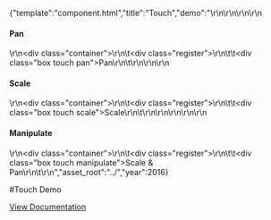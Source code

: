 {"template":"component.html","title":"Touch","demo":"<style>\r\n\t.box { background: #00bcd4; color: #fff; text-align: center; }\r\n\r\n\t.container { background: #fff; border: 1px solid #455a64; height: 400px; margin: 20px 0; overflow: hidden; position: relative; width: 100%; }\r\n\r\n\t.register { height: 1px; left: 50%; position: absolute; top: 50%; width: 1px; }\r\n\t.box { height: 150px; line-height: 150px; left: -75px; position: absolute; top: -75px; width: 150px; }\r\n\r\n\t.swipe { background: gray; height: 100px; width: 100%; }\r\n</style>\r\n\r\n<script>\r\n\t$(function() {\r\n\t\tvar $targets = $(\".touch\"),\r\n\t\t\t_minX = 0,\r\n\t\t\t_minY = 0;\r\n\r\n/*\r\n\t\t$(\".swipe\").touch({\r\n\t\t\tswipe: true,\r\n\t\t\taxis: x\r\n\t\t}).on(\"swipe\", function(e) {\r\n\t\t\t$(this).html(e.directionX);\r\n\t\t});\r\n*/\r\n\r\n\t\t$targets.each(function() {\r\n\t\t\tvar $target = $(this),\r\n\t\t\t\tdata = {\r\n\t\t\t\t\t$container: $target.parents(\".container\"),\r\n\t\t\t\t\t$register:  $target.parents(\".register\")\r\n\t\t\t\t};\r\n\r\n\t\t\t$target.data(\"demo\", data);\r\n\t\t});\r\n\r\n\t\t// Pan\r\n\t\t$(\".pan\").touch({\r\n\t\t\tpan: true\r\n\t\t}).on(\"panstart\", function(e) {\r\n\t\t\tvar $target = $(this),\r\n\t\t\t\tdata = $target.data(\"demo\"),\r\n\t\t\t\toffset = data.$register.position();\r\n\r\n\t\t\tdata.origX = offset.left;\r\n\t\t\tdata.origY = offset.top;\r\n\r\n\t\t\tdata.diffWidth  = $target.outerWidth() / 2;\r\n\t\t\tdata.diffHeight = $target.outerHeight() / 2;\r\n\t\t})\r\n\t\t.on(\"panend\", function(e) {\r\n\t\t\t// ...\r\n\t\t});\r\n\r\n\t\t// Bubbling\r\n\r\n\t\t$(document).on(\"pan\", \".pan\", function(e) {\r\n\t\t\tvar $target = $(this),\r\n\t\t\t\tdata = $target.data(\"demo\"),\r\n\t\t\t\tx = data.origX + e.deltaX,\r\n\t\t\t\ty = data.origY + e.deltaY,\r\n\t\t\t\tminX = _minX + data.diffWidth,\r\n\t\t\t\tminY = _minY + data.diffHeight,\r\n\t\t\t\tmaxX = data.$container.outerWidth()  - minX - 2,\r\n\t\t\t\tmaxY = data.$container.outerHeight() - minY - 2;\r\n\r\n\t\t\tif (x < minX) {\r\n\t\t\t\tx = minX;\r\n\t\t\t}\r\n\t\t\tif (x > maxX) {\r\n\t\t\t\tx = maxX;\r\n\t\t\t}\r\n\t\t\tif (y < minY) {\r\n\t\t\t\ty = minY;\r\n\t\t\t}\r\n\t\t\tif (y > maxY) {\r\n\t\t\t\ty = maxY;\r\n\t\t\t}\r\n\r\n\t\t\tdata.$register.css({\r\n\t\t\t\tleft: x,\r\n\t\t\t\ttop:  y\r\n\t\t\t});\r\n\t\t});\r\n\r\n\t\t// Scale\r\n\t\t$(\".scale\").touch({\r\n\t\t\tscale: true\r\n\t\t}).on(\"scalestart\", function(e) {\r\n\t\t\tvar $target = $(this),\r\n\t\t\t\tdata = $target.data(\"demo\"),\r\n\t\t\t\toffset = $target.position();\r\n\r\n\t\t\tdata.origWidth  = $target.outerWidth();\r\n\t\t\tdata.origHeight = $target.outerHeight();\r\n\t\t})\r\n\t\t.on(\"scaleend\", function(e) {\r\n\t\t\t// ...\r\n\t\t})\r\n\t\t.on(\"scale\", function(e) {\r\n\t\t\tvar $target = $(this),\r\n\t\t\t\tdata = $target.data(\"demo\")\r\n\t\t\t\twidth  = data.origWidth  * e.scale,\r\n\t\t\t\theight = data.origHeight * e.scale,\r\n\t\t\t\tminWidth  = 150,\r\n\t\t\t\tminHeight = 150,\r\n\t\t\t\tmaxH = data.$container.outerHeight(),\r\n\t\t\t\tmaxW = data.$container.outerWidth(),\r\n\t\t\t\tmaxWidth  = (maxH > maxW) ? maxW : maxH,\r\n\t\t\t\tmaxHeight = (maxH > maxW) ? maxW : maxH;\r\n\r\n\t\t\tif (width < minWidth) {\r\n\t\t\t\twidth = minWidth;\r\n\t\t\t}\r\n\t\t\tif (width > maxWidth) {\r\n\t\t\t\twidth = maxWidth;\r\n\t\t\t}\r\n\r\n\t\t\tif (height < minHeight) {\r\n\t\t\t\theight = minHeight;\r\n\t\t\t}\r\n\t\t\tif (height > maxHeight) {\r\n\t\t\t\theight = maxHeight;\r\n\t\t\t}\r\n\r\n\t\t\t$target.css({\r\n\t\t\t\twidth:  width,\r\n\t\t\t\theight: height,\r\n\t\t\t\tlineHeight: height + \"px\",\r\n\t\t\t\tleft: -(width / 2),\r\n\t\t\t\ttop:  -(height / 2)\r\n\t\t\t});\r\n\t\t});\r\n\r\n\t\t// Manipulate\r\n\t\t$(\".manipulate\").touch({\r\n\t\t\tpan: true,\r\n\t\t\tscale: true\r\n\t\t}).on(\"scalestart\", function(e) {\r\n\t\t\tvar $target = $(this),\r\n\t\t\t\tdata = $target.data(\"demo\"),\r\n\t\t\t\toffset = data.$register.position();\r\n\r\n\t\t\tdata.origX = offset.left;\r\n\t\t\tdata.origY = offset.top;\r\n\r\n\t\t\tdata.origWidth  = $target.outerWidth();\r\n\t\t\tdata.origHeight = $target.outerHeight();\r\n\t\t})\r\n\t\t.on(\"scaleend\", function(e) {\r\n\t\t\t// ...\r\n\t\t})\r\n\t\t.on(\"scale\", function(e) {\r\n\t\t\tvar $target = $(this),\r\n\t\t\t\tdata = $target.data(\"demo\")\r\n\t\t\t\twidth  = data.origWidth  * e.scale,\r\n\t\t\t\theight = data.origHeight * e.scale,\r\n\t\t\t\t// pan\r\n\t\t\t\tx = data.origX + e.deltaX,\r\n\t\t\t\ty = data.origY + e.deltaY,\r\n\t\t\t\tminX = _minX,\r\n\t\t\t\tminY = _minY,\r\n\t\t\t\tmaxX = data.$container.outerWidth()  - minX,\r\n\t\t\t\tmaxY = data.$container.outerHeight() - minY,\r\n\t\t\t\t// scale\r\n\t\t\t\tminWidth  = 150,\r\n\t\t\t\tminHeight = 150,\r\n\t\t\t\tmaxWidth = 600,\r\n\t\t\t\tmaxHeight = 600;\r\n\r\n\t\t\tif (x < minX) {\r\n\t\t\t\tx = minX;\r\n\t\t\t}\r\n\t\t\tif (x > maxX) {\r\n\t\t\t\tx = maxX;\r\n\t\t\t}\r\n\t\t\tif (y < minY) {\r\n\t\t\t\ty = minY;\r\n\t\t\t}\r\n\t\t\tif (y > maxY) {\r\n\t\t\t\ty = maxY;\r\n\t\t\t}\r\n\r\n\t\t\tdata.$register.css({\r\n\t\t\t\tleft: x,\r\n\t\t\t\ttop:  y\r\n\t\t\t});\r\n\r\n\t\t\tif (width < minWidth) {\r\n\t\t\t\twidth = minWidth;\r\n\t\t\t}\r\n\t\t\tif (width > maxWidth) {\r\n\t\t\t\twidth = maxWidth;\r\n\t\t\t}\r\n\r\n\t\t\tif (height < minHeight) {\r\n\t\t\t\theight = minHeight;\r\n\t\t\t}\r\n\t\t\tif (height > maxHeight) {\r\n\t\t\t\theight = maxHeight;\r\n\t\t\t}\r\n\r\n\t\t\t$target.css({\r\n\t\t\t\twidth:  width,\r\n\t\t\t\theight: height,\r\n\t\t\t\tlineHeight: height + \"px\",\r\n\t\t\t\tleft: -(width / 2),\r\n\t\t\t\ttop:  -(height / 2)\r\n\t\t\t});\r\n\t\t});\r\n\t});\r\n</script>\r\n\r\n<h4>Pan</h4>\r\n<div class=\"container\">\r\n\t<div class=\"register\">\r\n\t\t<div class=\"box touch pan\">Pan</div>\r\n\t</div>\r\n</div>\r\n\r\n<h4>Scale</h4>\r\n<div class=\"container\">\r\n\t<div class=\"register\">\r\n\t\t<div class=\"box touch scale\">Scale</div>\r\n\t</div>\r\n</div>\r\n\r\n<!--\r\n<h4>Swipe</h4>\r\n<div class=\"swipe\">Nothing</div>\r\n-->\r\n\r\n<h4>Manipulate</h4>\r\n<div class=\"container\">\r\n\t<div class=\"register\">\r\n\t\t<div class=\"box touch manipulate\">Scale &amp; Pan</div>\r\n\t</div>\r\n</div>","asset_root":"../","year":2016}

 #Touch Demo
<p class="back_link"><a href="https://formstone.it/components/touch">View Documentation</a></p>